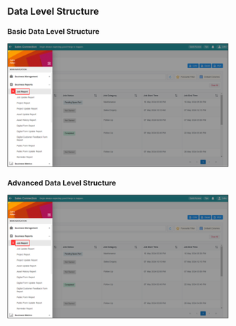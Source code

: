 ## Data Level Structure

### Basic Data Level Structure

<p align="center">
   <img src="img/Job_Report_Page.png" alt="Job Report Page">
</p>
     
### Advanced Data Level Structure

<p align="center">
   <img src="img/Job_Report_Page.png" alt="Job Report Page">
</p>
